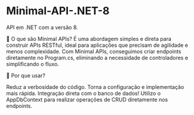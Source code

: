 # Minimal-API-.NET-8
API em .NET com a versão 8.

📌 O que são Minimal APIs?
É uma abordagem simples e direta para construir APIs RESTful, ideal para aplicações que precisam de agilidade e menos complexidade. Com Minimal APIs, conseguimos criar endpoints diretamente no Program.cs, eliminando a necessidade de controladores e simplificando o fluxo.

📌 Por que usar?

Reduz a verbosidade do código.
Torna a configuração e implementação mais rápida.
Integração direta com o banco de dados! Utilizo o AppDbContext para realizar operações de CRUD diretamente nos endpoints.

